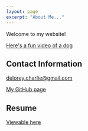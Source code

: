 ```yaml
---
layout: page
excerpt: "About Me..."
---
```


Welcome to my website! 

[Here's a fun video of a dog](https://www.youtube.com/watch?v=vlA2XaKfh78&list=FLHM4vUhTKs3chwPfY8vw6rQ)

## Contact Information

delorey.charlie@gmail.com

[My GitHub page](https://github.com/cdelor02)


## Resume

[Viewable here](/files/ResumeCharlieDeLorey.pdf)

